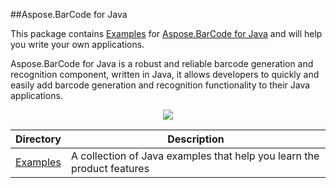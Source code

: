 ##Aspose.BarCode for Java

This package contains [Examples](https://github.com/asposebarcode/Aspose_BarCode_Java/tree/master/Examples) for [Aspose.BarCode for Java](http://www.aspose.com/java/barcode-component.aspx) and will help you write your own applications.

Aspose.BarCode for Java is a robust and reliable barcode generation and recognition component, written in Java, it allows developers to quickly and easily add barcode generation and recognition functionality to their Java applications.

<p align="center">

  <a title="Download complete Aspose.BarCode for Java source code" href="https://github.com/asposebarcode/Aspose_BarCode_Java/archive/master.zip">
	<img src="https://raw.github.com/AsposeExamples/java-examples-dashboard/master/images/downloadZip-Button-Large.png" />
  </a>
</p>

Directory | Description
--------- | -----------
[Examples](https://github.com/asposebarcode/Aspose_BarCode_Java/tree/master/Examples)  | A collection of Java examples that help you learn the product features
